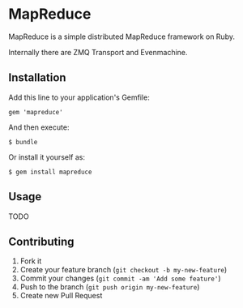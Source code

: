 # MapReduce

MapReduce is a simple distributed MapReduce framework on Ruby.

Internally there are ZMQ Transport and Evenmachine.

## Installation

Add this line to your application's Gemfile:

    gem 'mapreduce'

And then execute:

    $ bundle

Or install it yourself as:

    $ gem install mapreduce

## Usage

TODO

## Contributing

1. Fork it
2. Create your feature branch (`git checkout -b my-new-feature`)
3. Commit your changes (`git commit -am 'Add some feature'`)
4. Push to the branch (`git push origin my-new-feature`)
5. Create new Pull Request
